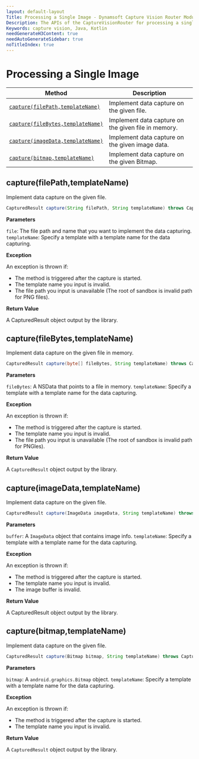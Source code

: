 ```yaml
---
layout: default-layout
Title: Processing a Single Image - Dynamsoft Capture Vision Router Module Android Edition API Reference
Description: The APIs of the CaptureVisionRouter for processing a single image.
Keywords: capture vision, Java, Kotlin
needGenerateH3Content: true
needAutoGenerateSidebar: true
noTitleIndex: true
---
```


# Processing a Single Image

| Method | Description |
| ------ | ----------- |
| [`capture(filePath,templateName)`](#capturefilepathtemplatename) | Implement data capture on the given file. |
| [`capture(fileBytes,templateName)`](#capturefilebytestemplatename) | Implement data capture on the given file in memory. |
| [`capture(imageData,templateName)`](#captureimagedatatemplatename) | Implement data capture on the given image data. |
| [`capture(bitmap,templateName)`](#capturebitmaptemplatename) | Implement data capture on the given Bitmap. |

## capture(filePath,templateName)

Implement data capture on the given file.

```java
CapturedResult capture(String filePath, String templateName) throws CaptureVisionRouterException;
```

**Parameters**

`file`: The file path and name that you want to implement the data capturing.
`templateName`: Specify a template with a template name for the data capturing.

**Exception**

An exception is thrown if:

* The method is triggered after the capture is started.
* The template name you input is invalid.
* The file path you input is unavailable (The root of sandbox is invalid path for PNG files).

**Return Value**

A CapturedResult object output by the library.

## capture(fileBytes,templateName)

Implement data capture on the given file in memory.

```java
CapturedResult capture(byte[] fileBytes, String templateName) throws CaptureVisionRouterException;
```

**Parameters**

`fileBytes`: A NSData that points to a file in memory.
`templateName`: Specify a template with a template name for the data capturing.

**Exception**

An exception is thrown if:

* The method is triggered after the capture is started.
* The template name you input is invalid.
* The file path you input is unavailable (The root of sandbox is invalid path for PNGles).

**Return Value**

A `CapturedResult` object output by the library.

## capture(imageData,templateName)

Implement data capture on the given file.

```java
CapturedResult capture(ImageData imageData, String templateName) throws CaptureVisionRouterException;
```

**Parameters**

`buffer`: A `ImageData` object that contains image info.
`templateName`: Specify a template with a template name for the data capturing.

**Exception**

An exception is thrown if:

* The method is triggered after the capture is started.
* The template name you input is invalid.
* The image buffer is invalid.

**Return Value**

A CapturedResult object output by the library.

## capture(bitmap,templateName)

Implement data capture on the given file.

```java
CapturedResult capture(Bitmap bitmap, String templateName) throws CaptureVisionRouterException;
```

**Parameters**

`bitmap`: A `android.graphics.Bitmap` object.
`templateName`: Specify a template with a template name for the data capturing.

**Exception**

An exception is thrown if:

* The method is triggered after the capture is started.
* The template name you input is invalid.

**Return Value**

A `CapturedResult` object output by the library.
